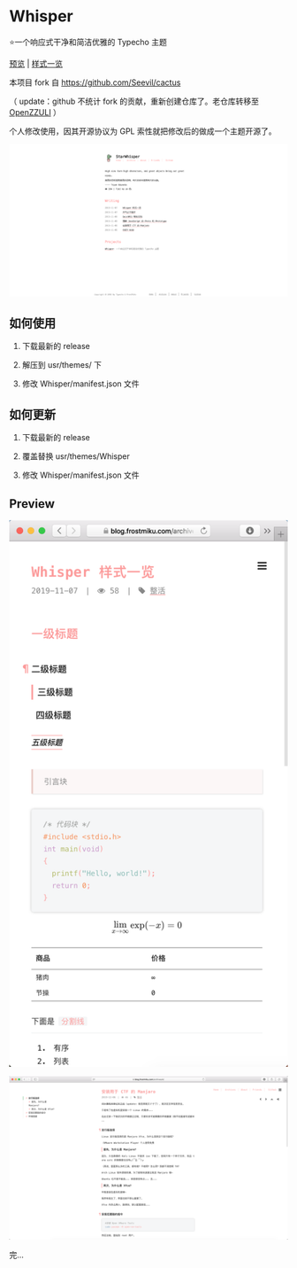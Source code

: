 # Whisper

⭐一个响应式干净和简洁优雅的 Typecho 主题

[预览](https://blog.frostmiku.com/) | [样式一览](https://blog.frostmiku.com/archives/10/)

本项目 fork 自 https://github.com/Seevil/cactus

（ update：github 不统计 fork 的贡献，重新创建仓库了。老仓库转移至 [OpenZZULI](https://github.com/openzzuli/Whisper) ）

个人修改使用，因其开源协议为 GPL 索性就把修改后的做成一个主题开源了。

![screenshot](https://github.com/FrostMiKu/Whisper/blob/master/screenshot.png?raw=true)


## 如何使用

1. 下载最新的 release 

2. 解压到 usr/themes/ 下

3. 修改 Whisper/manifest.json 文件

## 如何更新

1. 下载最新的 release 

2. 覆盖替换 usr/themes/Whisper

3. 修改 Whisper/manifest.json 文件

## Preview

![preview](https://github.com/FrostMiKu/Whisper/blob/master/preview.png?raw=true)

![preview2](https://github.com/FrostMiKu/Whisper/blob/master/preview2.png?raw=true)

完...